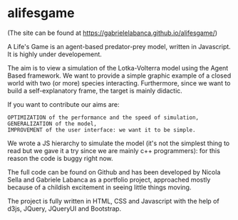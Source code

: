 # alifesgame
(The site can be found at https://gabrielelabanca.github.io/alifesgame/)

A Life's Game is an agent-based predator-prey model, written in Javascript. It is highly under developement. 

The aim is to view a simulation of the Lotka-Volterra model using the Agent Based framework. We want to provide a simple graphic example of a closed world with two (or more) species interacting. Furthermore, since we want to build a self-explanatory frame, the target is mainly didactic.

If you want to contribute our aims are:

    OPTIMIZATION of the performance and the speed of simulation,
    GENERALIZATION of the model,
    IMPROVEMENT of the user interface: we want it to be simple.

We wrote a JS hierarchy to simulate the model (it's not the simplest thing to read but we gave it a try since we are mainly c++ programmers): for this reason the code is buggy right now.

The full code can be found on Github and has been developed by Nicola Sella and Gabriele Labanca as a portfolio project, approached mostly because of a childish excitement in seeing little things moving.

The project is fully written in HTML, CSS and Javascript with the help of d3js, JQuery, JQueryUI and Bootstrap.
